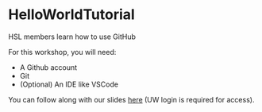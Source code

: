 # HelloWorldTutorial
HSL members learn how to use GitHub

For this workshop, you will need:
- A Github account
- Git
- (Optional) An IDE like VSCode

You can follow along with our slides [here](https://docs.google.com/presentation/d/1Y1In6INkj3HyUAgrefAq0X7yWsFsOryloxotmqZFhBE/edit?slide=id.g38489cc8219_0_0#slide=id.g38489cc8219_0_0) (UW login is required for access).
